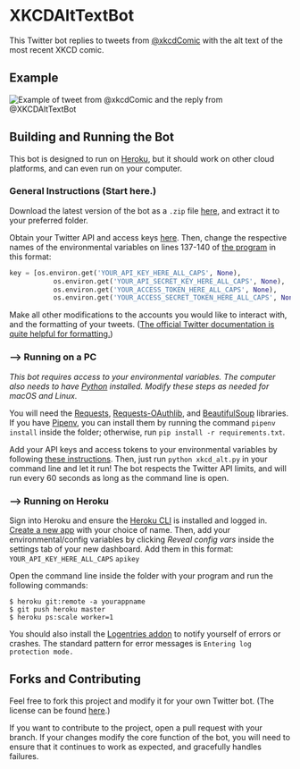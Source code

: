 # XKCDAltTextBot

This Twitter bot replies to tweets from [@xkcdComic](https://twitter.com/xkcdComic) with the alt text of the most recent XKCD comic.

## Example

![Example of tweet from @xkcdComic and the reply from @XKCDAltTextBot](https://i.imgur.com/11PR1gm.png)

## Building and Running the Bot

This bot is designed to run on [Heroku](https://www.heroku.com/), but it should work on other cloud platforms, and can even run on your computer.

### General Instructions (Start here.)

Download the latest version of the bot as a ```.zip``` file [here](https://github.com/cam-rod/XKCDAltTextBot/releases/latest), and extract it to your preferred folder.

Obtain your Twitter API and access keys [here](https://developer.twitter.com). Then, change the respective names of the environmental variables on lines 137-140 of [the program](xkcd_alt.py) in this format:

```python
key = [os.environ.get('YOUR_API_KEY_HERE_ALL_CAPS', None),
           os.environ.get('YOUR_API_SECRET_KEY_HERE_ALL_CAPS', None),
           os.environ.get('YOUR_ACCESS_TOKEN_HERE_ALL_CAPS', None),
           os.environ.get('YOUR_ACCESS_SECRET_TOKEN_HERE_ALL_CAPS', None)]
```

Make all other modifications to the accounts you would like to interact with, and the formatting of your tweets. ([The official Twitter documentation is quite helpful for formatting.](https://developer.twitter.com/en/docs))

### --> Running on a PC

*This bot requires access to your environmental variables. The computer also needs to have [Python](https://www.python.org/) installed. Modify these steps as needed for macOS and Linux.*

You will need the [Requests](http://www.python-requests.org/en/latest/), [Requests-OAuthlib](https://requests-oauthlib.readthedocs.io/en/latest/), and [BeautifulSoup](https://www.crummy.com/software/BeautifulSoup/) libraries. If you have [Pipenv](https://pipenv.readthedocs.io/en/latest/), you can install them by running the command ```pipenv install``` inside the folder; otherwise, run ```pip install -r requirements.txt```.

Add your API keys and access tokens to your environmental variables by following [these instructions](https://java.com/en/download/help/path.xml). Then, just run ```python xkcd_alt.py``` in your command line and let it run! The bot respects the Twitter API limits, and will run every 60 seconds as long as the command line is open.

### --> Running on Heroku

Sign into Heroku and ensure the [Heroku CLI](https://devcenter.heroku.com/articles/heroku-cli) is installed and logged in. [Create a new app](https://dashboard.heroku.com/new-app) with your choice of name. Then, add your environmental/config variables by clicking *Reveal config vars* inside the settings tab of your new dashboard. Add them in this format: ```YOUR_API_KEY_HERE_ALL_CAPS``` ```apikey```

Open the command line inside the folder with your program and run the following commands:

```console
$ heroku git:remote -a yourappname
$ git push heroku master
$ heroku ps:scale worker=1
```

You should also install the [Logentries addon](https://elements.heroku.com/addons/logentries) to notify yourself of errors or crashes. The standard pattern for error messages is ```Entering log protection mode.```

## Forks and Contributing

Feel free to fork this project and modify it for your own Twitter bot. (The license can be found [here](LICENSE).)

If you want to contribute to the project, open a pull request with your branch. If your changes modify the core function of the bot, you will need to ensure that it continues to work as expected, and gracefully handles failures.

